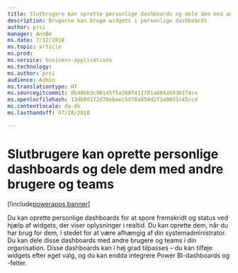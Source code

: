 ```yaml
---
title: Slutbrugere kan oprette personlige dashboards og dele dem med andre brugere og teams
description: Brugerne kan bruge widgets i personlige dashboards
author: prsi
manager: AnnBe
ms.date: 7/22/2018
ms.topic: article
ms.prod: 
ms.service: business-applications
ms.technology: 
ms.author: prsi
audience: Admin
ms.translationtype: HT
ms.sourcegitcommit: 0b40bb3c98145f5a260f412701a884a5936174ce
ms.openlocfilehash: 13db0d172d76ebeec5d78a859d2f1a08d1c45ccd
ms.contentlocale: da-dk
ms.lasthandoff: 07/18/2018

---
```

# <a name="end-users-can-create-personal-dashboards-and-share-them-with-other-users-and-teams"></a>Slutbrugere kan oprette personlige dashboards og dele dem med andre brugere og teams

[!include[powerapps banner](../includes/powerapps.md)]




Du kan oprette personlige dashboards for at spore fremskridt og status ved hjælp af widgets, der viser oplysninger i realtid. Du kan oprette dem, når du har brug for dem, i stedet for at være afhængig af din systemadministrator. Du kan dele disse dashboards med andre brugere og teams i din organisation. Disse dashboards kan i høj grad tilpasses – du kan tilføje widgets efter eget valg, og du kan endda integrere Power BI-dashboards og -felter.

